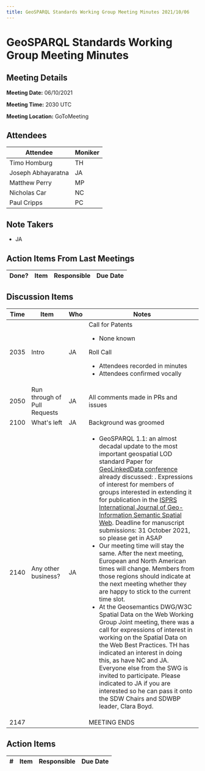 ```yaml
---
title: GeoSPARQL Standards Working Group Meeting Minutes 2021/10/06
---
```

# GeoSPARQL Standards Working Group Meeting Minutes
## Meeting Details
**Meeting Date:** 06/10/2021

**Meeting Time:** 2030 UTC

**Meeting Location:** GoToMeeting  

## Attendees

| Attendee | Moniker |
| ---- | ---- |
| Timo Homburg | TH |
| Joseph Abhayaratna | JA |
| Matthew Perry | MP |
| Nicholas Car | NC |
| Paul Cripps | PC |


## Note Takers
- JA

## Action Items From Last Meetings

| Done? | Item | Responsible | Due Date |
| ---- | ---- | ---- | --- |


## Discussion Items

| Time | Item | Who | Notes |
| ---- | ---- | ---- | ---- |
| 2035 | Intro | JA | Call for Patents<ul><li>None known</li></ul>Roll Call<ul><li>Attendees recorded in minutes</li><li>Attendees confirmed vocally</li></ul> |
| 2050 | Run through of Pull Requests | JA | All comments made in PRs and issues |
| 2100 | What's left | JA | Background was groomed |
| 2140 | Any other business? | JA | <ul><li>GeoSPARQL 1.1: an almost decadal update to the most important geospatial LOD standard Paper for [GeoLinkedData conference](https://dice-group.github.io/GeoLD2021) already discussed: . Expressions of interest for members of groups interested in extending it for publication in the [ISPRS International Journal of Geo-Information Semantic Spatial Web](https://www.mdpi.com/journal/ijgi/special_issues/Semantic_SpatialWeb). Deadline for manuscript submissions: 31 October 2021, so please get in ASAP</li><li>Our meeting time will stay the same. After the next meeting, European and North American times will change. Members from those regions should indicate at the next meeting whether they are happy to stick to the current time slot.</li><li>At the Geosemantics DWG/W3C Spatial Data on the Web Working Group Joint meeting, there was a call for expressions of interest in working on the Spatial Data on the Web Best Practices. TH has indicated an interest in doing this, as have NC and JA. Everyone else from the SWG is invited to participate. Please indicated to JA if you are interested so he can pass it onto the SDW Chairs and SDWBP leader, Clara Boyd.</li></ul> |
| 2147 | | | MEETING ENDS |

## Action Items

| \# | Item | Responsible | Due Date |
| ---- | ---- | ---- | ---- |
